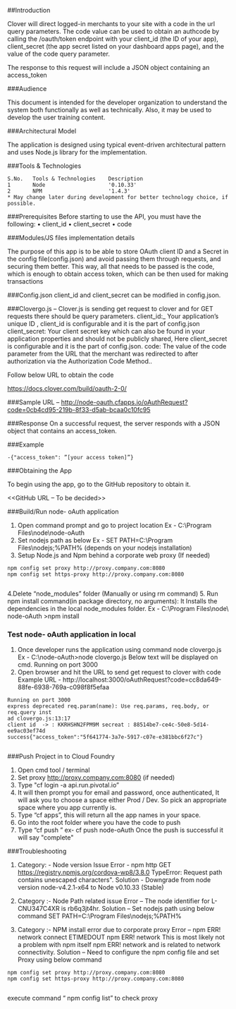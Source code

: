 ##Introduction

Clover will direct logged-in merchants to your site with a code in the url query parameters. The code value can be used to obtain an authcode by calling the /oauth/token endpoint with your client_id (the ID of your app), client_secret (the app secret listed on your dashboard apps page), and the value of the code query parameter. 

The response to this request will include a JSON object containing an access_token


###Audience

This document is intended for the developer organization to understand the system both functionally as well as technically. Also, it may be used to develop the user training content.

###Architectural Model

The application is designed using typical event-driven architectural pattern and uses Node.js library for the implementation.

###Tools & Technologies

```
S.No.	Tools & Technologies	Description
1		Node 					'0.10.33'
2		NPM 					'1.4.3'
* May change later during development for better technology choice, if possible.

```

###Prerequisites
Before starting to use the API, you must have the following:
•	client_id 
•	client_secret 
•	code

###Modules/JS files implementation details

The purpose of this app is to be able to store OAuth client ID and a Secret in the config file(config.json) and avoid passing them through requests, and securing them better.
This way, all that needs to be passed is the code, which is enough to obtain access token, which can be then used for making transactions

###Config.json 
client_id and client_secret can be modified in config.json.

###Clovergo.js – 
Clover.js is sending get request to clover and for GET requests there should be query parameters. 
client_id:_ Your application’s unique ID , client_id is configurable and it is the part of config.json
client_secret: Your client secret key which can also be found in your application properties and should not be publicly shared, Here client_secret is configurable and it is the part of config.json.
code: The value of the code parameter from the URL that the merchant was redirected to after authorization via the Authorization Code Method..

Follow below URL to obtain the code 

https://docs.clover.com/build/oauth-2-0/

###Sample URL – 
http://node-oauth.cfapps.io/oAuthRequest?code=0cb4cd95-219b-8f33-d5ab-bcaa0c10fc95

###Response
On a successful request, the server responds with a JSON object that contains an access_token.

###Example

```
-{"access_token": ”[your access token]”}

```

###Obtaining the App

To begin using the app, go to the GitHub repository to obtain it.

<<GitHub URL – To be decided>> 

###Build/Run node- oAuth application
1.	Open command prompt and go to project location
Ex - C:\Program Files\node\node-oAuth
2.	Set nodejs path as below 
Ex - SET PATH=C:\Program Files\nodejs;%PATH% (depends on your nodejs installation)
3.	Setup Node.js and Npm behind a corporate web proxy
(If needed)


```
npm config set proxy http://proxy.company.com:8080
npm config set https-proxy http://proxy.company.com:8080


```

4.Delete “node_modules” folder (Manually or using rm command)
5.	Run npm install command(in package directory, no arguments):
It Installs the dependencies in the local node_modules folder.
Ex - C:\Program Files\node\ node-oAuth >npm install

###  Test node- oAuth application in local

1)	Once developer runs the application using command
         	node clovergo.js
Ex - C:\node-oAuth>node clovergo.js
	Below text will be displayed on cmd.
 	Running on port 3000
2)	Open browser and hit the URL to send get request to clover with code
Example URL - 
http://localhost:3000/oAuthRequest?code=cc8da649-88fe-6938-769a-c098f8f5efaa


```
Running on port 3000
express deprecated req.param(name): Use req.params, req.body, or req.query inst
ad clovergo.js:13:17
client id  -> : KKRHSHN2FPM9M secreat : 88514be7-ce4c-50e8-5d14-ee9ac03ef74d
success{"access_token":"5f641774-3a7e-5917-c07e-e381bbc6f27c"}


```

###Push Project in to Cloud Foundry
1)	Open cmd tool / terminal
2)	Set proxy http://proxy.company.com:8080 (if needed)
3)	 Type  "cf login -a api.run.pivotal.io”
4)	It will then prompt you for email and password, once authenticated, It will ask you to choose a space either Prod / Dev. So pick an appropriate space where you app currently is.
5)	Type “cf apps”, this will return all the app names in your space.
6)	Go into the root folder where you have the code to push
7)	Type “cf push <app-name>” ex- cf push  node-oAuth
Once the push is successful it will say "complete"

###Troubleshooting 

1)	Category: - Node version Issue 
Error - npm http GET https://registry.npmjs.org/cordova-wp8/3.8.0 TypeError: Request path contains unescaped characters".
Solution - Downgrade from node version node-v4.2.1-x64 to Node v0.10.33 (Stable) 

2)	Category :- Node Path related issue
Error – The node identifier for L-CNU347C4XR is rb6q3jt4hr.
Solution – Set nodejs path using below command
SET PATH=C:\Program Files\nodejs;%PATH%

3)	Category :-  NPM install error due to corporate proxy
Error – npm ERR! network connect ETIMEDOUT
npm ERR! network This is most likely not a problem with npm itself
npm ERR! network and is related to network connectivity.
Solution – Need to configure the npm config file and set Proxy using below command

```
npm config set proxy http://proxy.company.com:8080
npm config set https-proxy http://proxy.company.com:8080


```

execute command “ npm config list” to check  proxy 






